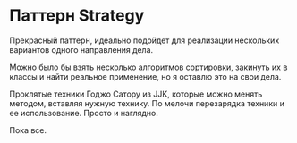 # Паттерн Strategy

Прекрасный паттерн, идеально подойдет для реализации нескольких вариантов одного направления дела.

Можно было бы взять несколько алгоритмов сортировки, закинуть их в классы и найти реальное применение, но я оставлю это на свои дела.

Проклятые техники Годжо Сатору из JJK, которые можно менять методом, вставляя нужную технику. По мелочи перезарядка техники и ее использование. Просто и наглядно.

Пока все.